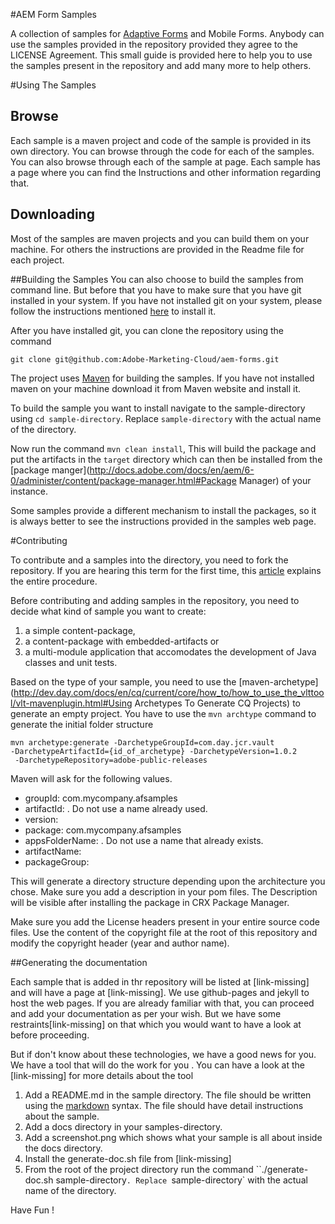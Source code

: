 #AEM Form Samples

A collection of samples for [Adaptive Forms](http://helpx.adobe.com/aem-forms/6/help-tutorials.html) and Mobile Forms. Anybody can use the samples provided in the repository provided they agree to the LICENSE Agreement. This small guide is provided here to help you to use the samples present in the repository and add many more to help others.

#Using The Samples

## Browse
Each sample is a maven project and code of the sample is provided in its own directory. You can browse through the
code for each of the samples. You can also browse through each of the sample at page. Each sample has a page where
you can find the Instructions and other information regarding that.

## Downloading
Most of the samples are maven projects and you can build them on your machine. For others the instructions are provided
in the Readme file for each project.

##Building the Samples
You can also choose to build the samples from command line. But before that you have to make sure that you have git
installed in your system. If you have not installed git on your system, please follow the instructions mentioned
[here](http://git-scm.com/book/en/Getting-Started-Installing-Git) to install it.

After you have installed git, you can clone the repository using the command

    git clone git@github.com:Adobe-Marketing-Cloud/aem-forms.git

The project uses [Maven](http://maven.apache.org/) for building the samples. If you have not installed maven on your
machine download it from Maven website and install it.

To build the sample you want to install navigate to the sample-directory using ``cd sample-directory``. Replace
``sample-directory`` with the actual name of the directory.

Now run the command ``mvn clean install``, This will build the package and put the artifacts in the ``target``
directory which can then be installed from the
[package manger](http://docs.adobe.com/docs/en/aem/6-0/administer/content/package-manager.html#Package Manager) of
your instance.

Some samples provide a different mechanism to install the packages, so it is always better to see the instructions
provided in the samples web page.

#Contributing

To contribute and a samples into the directory, you need to fork the repository. If you are hearing this term for the
 first time, this [article](https://help.github.com/articles/fork-a-repo) explains the entire procedure.

Before contributing and adding samples in the repository, you need to decide what kind of sample you want to create:

1. a simple content-package,
2. a content-package with embedded-artifacts or
3. a multi-module application that accomodates the development of Java classes and unit tests.

Based on the type of your sample, you need to use the
[maven-archetype](http://dev.day.com/docs/en/cq/current/core/how_to/how_to_use_the_vlttool/vlt-mavenplugin.html#Using Archetypes To Generate CQ Projects)
to generate an empty project. You have to use the ``mvn archtype`` command to generate the initial folder structure

```
mvn archetype:generate -DarchetypeGroupId=com.day.jcr.vault
-DarchetypeArtifactId={id_of_archetype} -DarchetypeVersion=1.0.2
 -DarchetypeRepository=adobe-public-releases
```
Maven will ask for the following values.

* groupId: com.mycompany.afsamples
* artifactId: <name of your sample>. Do not use a name already used.
* version:
* package: com.mycompany.afsamples
* appsFolderName: <your sample folder name>. Do not use a name that already exists.
* artifactName: <name of the artifact>
* packageGroup: <name of your content-package>

This will generate a directory structure depending upon the architecture you chose. Make sure you add a description
in your pom files. The Description will be visible after installing the package in CRX Package Manager.

Make sure you add the License headers present in your entire source code files. Use the content of the copyright
file at the root of this repository and modify the copyright header (year and author name).

##Generating the documentation

Each sample that is added in thr repository will be listed at [link-missing] and will have a page at [link-missing].
We use github-pages and jekyll to host the web pages. If you are already familiar with that, you can proceed and add
your  documentation as per your wish. But we have some restraints[link-missing] on that which you would want to have a
look at before proceeding.

But if don't know about these technologies, we have a good news for you. We have a tool that will do the work for you
. You can have a look at the [link-missing] for more details about the tool

1. Add a README.md in the sample directory. The file should be written using the [markdown](http://daringfireball.net/projects/markdown/) syntax. The file should have detail instructions about the sample.
2. Add a docs directory in your samples-directory.
3. Add a screenshot.png which shows what your sample is all about inside the docs directory.
4. Install the generate-doc.sh file from [link-missing]
5. From the root of the project directory run the command ``./generate-doc.sh sample-directory`. Replace
`sample-directory` with the actual name of the directory.

Have Fun !